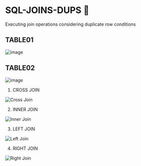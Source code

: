 # SQL-JOINS-DUPS :call_me_hand:
Executing join operations considering duplicate row conditions

## TABLE01

![image](https://github.com/AkshayABK/SQL-JOINS-DUPS/assets/92500657/fcb307f9-0787-494c-9090-9dc670753424)

## TABLE02

![image](https://github.com/AkshayABK/SQL-JOINS-DUPS/assets/92500657/f9add9bb-e92e-4ffa-840b-660f42641d0a)

1. CROSS JOIN 
 
![Cross Join](https://github.com/AkshayABK/SQL-JOINS-DUPS/assets/92500657/c195f78c-ab04-4527-9dae-a6a6c6c207ee)

2. INNER JOIN

![Inner Join](https://github.com/AkshayABK/SQL-JOINS-DUPS/assets/92500657/51daa9f1-825b-4281-9d0f-b711cf81fb0d)

3. LEFT JOIN

![Left Join](https://github.com/AkshayABK/SQL-JOINS-DUPS/assets/92500657/0cf6616d-7829-4bbf-8f37-cf3c6f3b6b60)

4. RIGHT JOIN
   
![Right Join](https://github.com/AkshayABK/SQL-JOINS-DUPS/assets/92500657/6c5c9e6c-8f26-4256-bf01-c57b9384e332)

